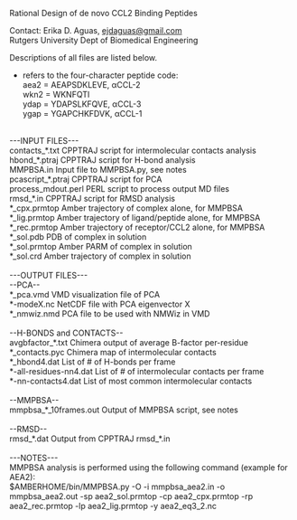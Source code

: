 Rational Design of de novo CCL2 Binding Peptides<br>

Contact: Erika D. Aguas, ejdaguas@gmail.com<br>
Rutgers University Dept of Biomedical Engineering<br>

Descriptions of all files are listed below. <br>
* refers to the four-character peptide code:<br>
aea2 = AEAPSDKLEVE, αCCL-2 <br>
wkn2 = WKNFQTI<br>
ydap = YDAPSLKFQVE, αCCL-3<br>
ygap = YGAPCHKFDVK, αCCL-1<br>
<br>
---INPUT FILES--- <br>
contacts_*.txt		CPPTRAJ script for intermolecular contacts analysis<br>
hbond_*.ptraj		CPPTRAJ script for H-bond analysis<br>
MMPBSA.in		Input file to MMPBSA.py, see notes<br>
pcascript_*.ptraj	CPPTRAJ script for PCA<br>
process_mdout.perl	PERL script to process output MD files<br>
rmsd_*.in		CPPTRAJ script for RMSD analysis<br>
*_cpx.prmtop		Amber trajectory of complex alone, for MMPBSA<br>
*_lig.prmtop		Amber trajectory of ligand/peptide alone, for MMPBSA<br>
*_rec.prmtop		Amber trajectory of receptor/CCL2 alone, for MMPBSA<br>
*_sol.pdb		PDB of complex in solution<br>
*_sol.prmtop		Amber PARM of complex in solution<br>
*_sol.crd		Amber trajectory of complex in solution<br>
<br>
---OUTPUT FILES---<br>
--PCA--<br>
*_pca.vmd 	VMD visualization file of PCA <br>
*-modeX.nc	NetCDF file with PCA eigenvector X<br>
*_nmwiz.nmd	PCA file to be used with NMWiz in VMD<br>
<br>
--H-BONDS and CONTACTS--<br>
avgbfactor_*.txt		Chimera output of average B-factor per-residue<br>
*_contacts.pyc		Chimera map of intermolecular contacts<br>
*_hbond4.dat		List of # of H-bonds per frame<br>
*-all-residues-nn4.dat	List of # of intermolecular contacts per frame<br>
*-nn-contacts4.dat	List of most common intermolecular contacts<br>
<br>
--MMPBSA--<br>
mmpbsa_*_10frames.out	Output of MMPBSA script, see notes<br>
<br>
--RMSD--<br>
rmsd_*.dat	Output from CPPTRAJ rmsd_*.in<br>
<br>
---NOTES---<br>
MMPBSA analysis is performed using the following command (example for AEA2):<br>
$AMBERHOME/bin/MMPBSA.py -O -i mmpbsa_aea2.in -o mmpbsa_aea2.out -sp aea2_sol.prmtop -cp aea2_cpx.prmtop -rp aea2_rec.prmtop -lp aea2_lig.prmtop -y aea2_eq3_2.nc
